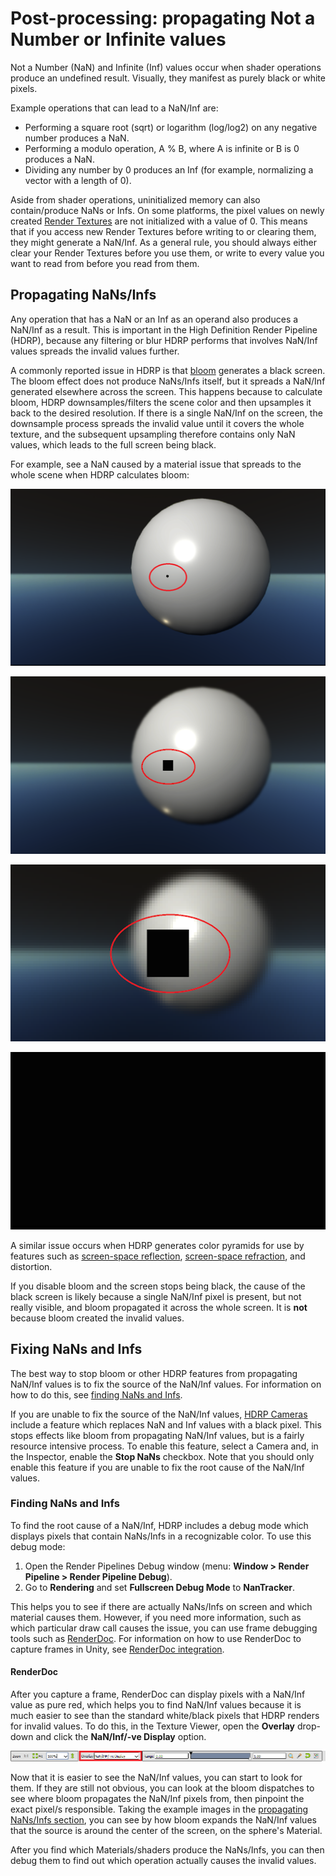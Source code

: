 # **Post-processing: propagating Not a Number or Infinite values**

Not a Number (NaN) and Infinite (Inf) values occur when shader operations produce an undefined result. Visually, they manifest as purely black or white pixels.

Example operations that can lead to a NaN/Inf are:

- Performing a square root (sqrt) or logarithm (log/log2) on any negative number produces a NaN.
- Performing a modulo operation, A % B, where A is infinite or B is 0 produces a NaN. 
- Dividing any number by 0 produces an Inf (for example, normalizing a vector with a length of 0).

Aside from shader operations, uninitialized memory can also contain/produce NaNs or Infs. On some platforms, the pixel values on newly created [Render Textures](https://docs.unity3d.com/Manual/class-RenderTexture.html) are not initialized with a value of 0. This means that if you access new Render Textures before writing to or clearing them, they might generate a NaN/Inf. As a general rule, you should always either clear your Render Textures before you use them, or write to every value you want to read from before you read from them. 

## Propagating NaNs/Infs

Any operation that has a NaN or an Inf as an operand also produces a NaN/Inf as a result. This is important in the High Definition Render Pipeline (HDRP), because any filtering or blur HDRP performs that involves NaN/Inf values spreads the invalid values further. 

A commonly reported issue in HDRP is that [bloom](Post-Processing-Bloom.md) generates a black screen. The bloom effect does not produce NaNs/Infs itself, but it spreads a NaN/Inf generated elsewhere across the screen. This happens because to calculate bloom, HDRP downsamples/filters the scene color and then upsamples it back to the desired resolution. If there is a single NaN/Inf on the screen, the downsample process spreads the invalid value until it covers the whole texture, and the subsequent upsampling therefore contains only NaN values, which leads to the full screen being black. 

For example, see a NaN caused by a material issue that spreads to the whole scene when HDRP calculates bloom:

![](Images/Post-processingPropagatingNaNsExample1.png)

![](Images/Post-processingPropagatingNaNsExample2.png)

![](Images/Post-processingPropagatingNaNsExample3.png)

![](Images/Post-processingPropagatingNaNsExample4.png)

A similar issue occurs when HDRP generates color pyramids for use by features such as [screen-space reflection](Override-Screen-Space-Reflection.md), [screen-space refraction](Override-Screen-Space-Refraction.md), and distortion. 

If you disable bloom and the screen stops being black, the cause of the black screen is likely because a single NaN/Inf pixel is present, but not really visible, and bloom propagated it across the whole screen. It is **not** because bloom created the invalid values.

## Fixing NaNs and Infs

The best way to stop bloom or other HDRP features from propagating NaN/Inf values is to fix the source of the NaN/Inf values. For information on how to do this, see [finding NaNs and Infs](#finding-nans-and-infs).

If you are unable to fix the source of the NaN/Inf values, [HDRP Cameras](HDRP-Camera.md) include a feature which replaces NaN and Inf values with a black pixel. This stops effects like bloom from propagating NaN/Inf values, but is a fairly resource intensive process. To enable this feature, select a Camera and, in the Inspector, enable the **Stop NaNs** checkbox. Note that you should only enable this feature if you are unable to fix the root cause of the NaN/Inf values.

### Finding NaNs and Infs

To find the root cause of a NaN/Inf, HDRP includes a debug mode which displays pixels that contain NaNs/Infs in a recognizable color. To use this debug mode:

1. Open the Render Pipelines Debug window (menu: **Window > Render Pipeline > Render Pipeline Debug**).
2. Go to **Rendering** and set **Fullscreen Debug Mode** to **NanTracker**.

This helps you to see if there are actually NaNs/Infs on screen and which material causes them. However, if you need more information, such as which particular draw call causes the issue, you can use frame debugging tools such as [RenderDoc](https://renderdoc.org/). For information on how to use RenderDoc to capture frames in Unity, see [RenderDoc integration](https://docs.unity3d.com/Manual/RenderDocIntegration.html).

#### RenderDoc

After you capture a frame, RenderDoc can display pixels with a NaN/Inf value as pure red, which helps you to find NaN/Inf values because it is much easier to see than the standard white/black pixels that HDRP renders for invalid values. To do this, in the Texture Viewer, open the **Overlay** drop-down and click the **NaN/Inf/-ve Display** option.

![](Images/Post-processingPropagatingNaNsRenderDoc.png)


Now that it is easier to see the NaN/Inf values, you can start to look for them. If they are still not obvious, you can look at the bloom dispatches to see where bloom propagates the NaN/Inf pixels from, then pinpoint the exact pixel/s responsible. Taking the example images in the [propagating NaNs/Infs section](#Propagating-NaNs/Infs), you can see by how bloom expands the NaN/Inf values that the source is around the center of the screen, on the sphere's Material.

After you find which Materials/shaders produce the NaNs/Infs, you can then debug them to find out which operation actually causes the invalid values.